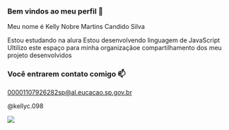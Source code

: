 ### Bem vindos ao meu perfil 💜

Meu nome é Kelly Nobre Martins Candido Silva 

 Estou estudando na alura 
 Estou desenvolvendo linguagem de JavaScript
 Ultilizo este espaço para minha organizaçãoe compartilhamento dos meu projeto desenvolvidos

### Você entrarem contato comigo 📫

00001107926282sp@al.eucacao.sp.gov.br

@kellyc.098

![](https://media.tenor.com/w30A_etlokEAAAAi/peach-cat-cute-face.gif)
